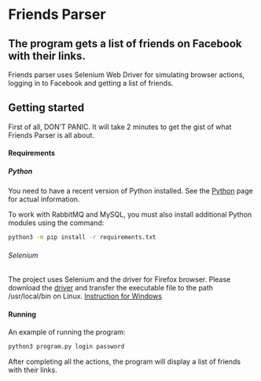 # Friends Parser

## The program gets a list of friends on Facebook with their links.

Friends parser uses Selenium Web Driver for simulating browser actions, 
logging in to Facebook and getting a list of friends.

## Getting started

First of all, DON’T PANIC. 
It will take 2 minutes to get the gist of what Friends Parser is all about.

#### Requirements

##### Python

You need to have a recent version of Python installed. 
See the [Python](python.org) page for actual information.

To work with RabbitMQ and MySQL, you must also install additional Python modules using the command: 

```bash
python3 -m pip install -r requirements.txt
```

######  Selenium

The project uses Selenium and the driver for Firefox browser.
Please download the [driver](github.com/mozilla/geckodriver/releases) 
and transfer the executable file to the path /usr/local/bin on Linux.
[Instruction for Windows](seleniumhq.github.io/selenium/docs/api/py)

#### Running

An example of running the program:

```bash
python3 program.py login password
```

After completing all the actions, the program will display a list of friends with their links.

